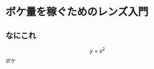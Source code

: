 <script type="text/x-mathjax-config">
  MathJax.Hub.Config({
    tex2jax: {
      inlineMath: [['$','$'], ['\\(','\\)']],
      processEscapes: true
    },
    CommonHTML: { matchFontHeight: false },
    displayAlign: "left",
    displayIndent: "2em",
    TeX: {
      equationNumbers: { autoNumber: "AMS" },
    }
  });
</script>
<script async src="https://cdn.jsdelivr.net/npm/mathjax@3/es5/tex-chtml.js" id="MathJax-script"></script>

# ボケ量を稼ぐためのレンズ入門
## なにこれ
$$ y = x^2 $$
ボケ
